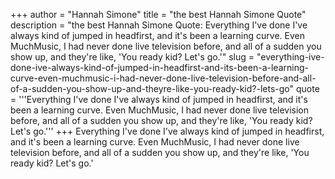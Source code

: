 +++
author = "Hannah Simone"
title = "the best Hannah Simone Quote"
description = "the best Hannah Simone Quote: Everything I've done I've always kind of jumped in headfirst, and it's been a learning curve. Even MuchMusic, I had never done live television before, and all of a sudden you show up, and they're like, 'You ready kid? Let's go.'"
slug = "everything-ive-done-ive-always-kind-of-jumped-in-headfirst-and-its-been-a-learning-curve-even-muchmusic-i-had-never-done-live-television-before-and-all-of-a-sudden-you-show-up-and-theyre-like-you-ready-kid?-lets-go"
quote = '''Everything I've done I've always kind of jumped in headfirst, and it's been a learning curve. Even MuchMusic, I had never done live television before, and all of a sudden you show up, and they're like, 'You ready kid? Let's go.'''
+++
Everything I've done I've always kind of jumped in headfirst, and it's been a learning curve. Even MuchMusic, I had never done live television before, and all of a sudden you show up, and they're like, 'You ready kid? Let's go.'
